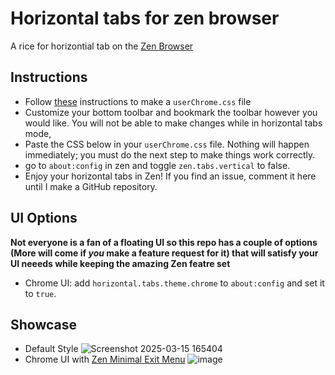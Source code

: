 # Horizontal tabs for zen browser
A rice for horizontial tab on the [Zen Browser](https://zen-browser.app/)
## Instructions
* Follow [these](https://docs.zen-browser.app/guides/live-editing) instructions to make a `userChrome.css` file
* Customize your bottom toolbar and bookmark the toolbar however you would like. You will not be able to make changes while in horizontal tabs mode,
* Paste the CSS below in your `userChrome.css` file. Nothing will happen immediately; you must do the next step to make things work correctly.
* go to `about:config` in zen and toggle `zen.tabs.vertical` to false.
* Enjoy your horizontal tabs in Zen! If you find an issue, comment it here until I make a GitHub repository.
## UI Options
**Not everyone is a fan of a floating UI so this repo has a couple of options (More will come if _you_ make a feature request for it) that will satisfy your UI neeeds while keeping the amazing Zen featre set**

* Chrome UI: add `horizontal.tabs.theme.chrome` to `about:config` and set it to `true`.

## Showcase
* Default Style
![Screenshot 2025-03-15 165404](https://github.com/user-attachments/assets/09bf9fb6-b2e4-481b-8022-4425884423c0)
* Chrome UI with [Zen Minimal Exit Menu](https://zen-browser.app/mods/6cd4bca9-f17d-4461-b554-844d69a4887c/)
![image](https://github.com/user-attachments/assets/53dd1421-eecd-4575-8c99-b30833e1d71a)
